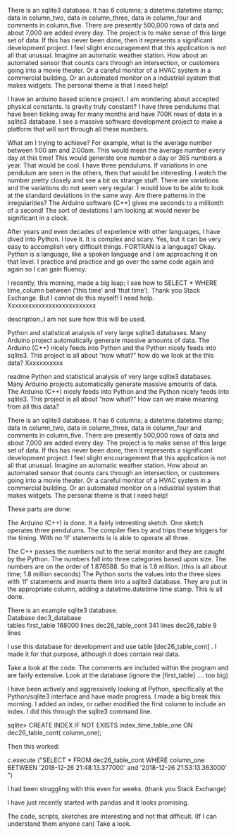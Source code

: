 


There is an sqlite3 database.  It has 6 columns;  a datetime.datetime stamp;  data in column_two, data in column_three, data in column_four and comments  in column_five.  There are presently   500,000 rows of data and about 7,000 are added every day.   The project is to make sense of this large set of data.
If this has never been done, then it represents a significant development project.  I feel slight encouragement that this application is not all that unusual.   Imagine an automatic weather station.  How about an automated sensor that counts cars through an intersection, or customers going into a movie theater.  Or a careful monitor of a HVAC system in a commercial building.  Or an automated monitor on a industrial system that makes widgets.  The personal theme is that I need help!


I have an arduino based science project.  I am wondering about accepted physical constants.  Is gravity truly constant?  I have three pendulums that have been ticking away for many months and have 700K rows of data in a sqlite3 database.  I see a massive software development project to make a platform that will sort through all these numbers.

What am I trying to achieve?  For example, what is the average number between 1:00 am and 2:00am.  This would mean the average number every day at this time!  This would generate one number a day or 365 numbers a year.  That would be cool.  I have three pendulums.  If variations in one pendulum are seen in the others, then that would be interesting.  I watch the number pretty closely and see a bit os strange stuff.  There are variations and the variations do not seem very regular.  I would love to be able to look at the standard deviations in the same way.  Are there patterns in the irregularities? The Arduino software (C++) gives me seconds to a millionth of a second!  The sort of deviations I am looking at would never be significant in a clock.  

After years and even decades of experience with other languages, I have dived into Python.  I love it.  It is complex and scary.  Yes, but it can be very easy to accomplish very difficult things.  FORTRAN is a language?  Okay.  Python is a language, like a spoken language and I am approaching it on that level.  I practice and practice and go over the same code again and again so I can gain fluency.

I recently, this morning, made a big leap;  I see how to SELECT * WHERE time_column between (‘this time’ and ‘that time’).  Thank you Stack Exchange.  But I cannot do this myself!  I need help.  
Xxxxxxxxxxxxxxxxxxxxxxxxxx

description..I am not sure how this will be used.

Python and statistical analysis of very large sqlite3 databases.
Many Arduino project automatically generate massive amounts of data.  The Arduino (C++) nicely feeds into Python and the Python nicely feeds into sqlite3.   This project is all about “now what?”  how do we look at the this data?
Xxxxxxxxxxx

readme
Python and statistical analysis of very large sqlite3 databases.
Many Arduino projects automatically generate massive amounts of data.  The Arduino (C++) nicely feeds into Python and the Python nicely feeds into sqlite3.   This project is all about “now what?”  How can we make meaning from all this data?

There is an sqlite3 database.  It has 6 columns;  a datetime.datetime stamp;  data in column_two, data in column_three, data in column_four and comments  in column_five.  There are presently   500,000 rows of data and about 7,000 are added every day.   The project is to make sense of this large set of data.
If this has never been done, then it represents a significant development project.  I feel slight encouragement that this application is not all that unusual.   Imagine an automatic weather station.  How about an automated sensor that counts cars through an intersection, or customers going into a movie theater.  Or a careful monitor of a HVAC system in a commercial building.  Or an automated monitor on a industrial system that makes widgets.  The personal theme is that I need help!

These parts are done:

The Arduino (C++) is done.  It a fairly interesting sketch.  One sketch operates three pendulums.  The compiler flies by and trips these triggers for the timing.  With no ‘if’ statements is is able to operate all three.

The C++ passes the numbers out to the serial monitor and they are caught by the Python.  The numbers fall into three categories based upon size.  The numbers are on the order of 1.876588.  So that is 1.8 million.  (this is all about time;  1.8 million seconds) The Python sorts the values into the three sizes with ‘if’ statements and inserts them into a sqlite3 database.  They are put in the appropriate column, adding a datetime.datetime time stamp.   This is all done.  

There is an example sqlite3 database.  
Database      dec3_database     
				tables
					first_table                168000 lines
					dec26_table_cont        341 lines
					dec26_table                      9 lines

I use this database for development and use table   [dec26_table_cont]  .  I made it for that purpose, although it does contain real data. 

Take a look at the code.  The comments are included within the program and are fairly extensive.  Look at the database (ignore the [first_table]   ….   too big)

I have been actively and aggressively looking at Python, specifically at the Python/sqlite3 interface and have made progress.  I made a big break this morning.  I added an index, or rather modified the first column to include an index.  I did this through the sqlite3 command line.  

sqlite> CREATE INDEX IF NOT EXISTS index_time_table_one ON dec26_table_cont( column_one);

Then this worked:
 
c.execute ("SELECT * FROM dec26_table_cont WHERE column_one BETWEEN '2018-12-26 21:48:13.377000' and '2018-12-26 21:53:13.363000' ")

I had been struggling with this even for weeks.  (thank you Stack Exchange)

I have just recently started with pandas and it looks promising.

The code, scripts, sketches are interesting and not that difficult.  (If I can understand them anyone can)
Take a look. 
  
  
